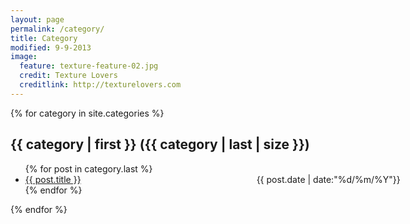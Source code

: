 ```yaml
---
layout: page
permalink: /category/
title: Category
modified: 9-9-2013
image:
  feature: texture-feature-02.jpg
  credit: Texture Lovers
  creditlink: http://texturelovers.com
---
```



{% for category in site.categories %}
<h2>{{ category | first }}<span style="margin-left:5px;">({{ category | last | size }})</span></h2>
<ul class="arc-list">
{% for post in category.last %}
<li style="width:600px;"><a href="{{ post.url }}">{{ post.title }}</a><span style="float:right;">{{ post.date | date:"%d/%m/%Y"}}</span></li>
{% endfor %}
</ul>
{% endfor %}
